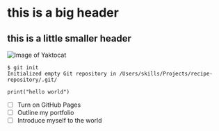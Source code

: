 # this is a big header
## this is a little smaller header

![Image of Yaktocat](https://octodex.github.com/images/yaktocat.png)

```
$ git init
Initialized empty Git repository in /Users/skills/Projects/recipe-repository/.git/
```

```python3
print("hello world")
```
- [ ] Turn on GitHub Pages
- [ ] Outline my portfolio
- [ ] Introduce myself to the world
